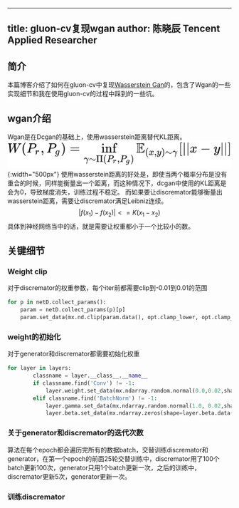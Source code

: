 <script type="text/javascript" src="http://cdn.mathjax.org/mathjax/latest/MathJax.js?config=default"></script>
---
title: gluon-cv复现wgan
author: 陈晓辰 Tencent Applied Researcher
---

## 简介
本篇博客介绍了如何在gluon-cv中复现[Wasserstein Gan](https://arxiv.org/abs/1701.07875)的，包含了Wgan的一些实现细节和我在使用gluon-cv的过程中踩到的一些坑。

## wgan介绍
Wgan是在Dcgan的基础上，使用wasserstein距离替代KL距离。
![](img/wgan-equation1.svg){:width="500px"}
使用wasserstein距离的好处是，即使当两个概率分布是没有重合的时候，同样能衡量出一个距离，而这种情况下，dcgan中使用的KL距离是会为0，导致梯度消失，训练过程不稳定。
而如果要让discremator能够衡量出wasserstein距离，需要让discremator满足Leibniz连续。
$$ | f(x_{1}) - f(x_{2}) | <= K(x_{1} - x_{2}) $$
具体到神经网络当中的话，就是需要让权重都小于一个比较小的数。

## 关键细节

### Weight clip
对于discremator的权重参数，每个iter前都需要clip到-0.01到0.01的范围
```python
for p in netD.collect_params():
    param = netD.collect_params(p)[p]
    param.set_data(mx.nd.clip(param.data(), opt.clamp_lower, opt.clamp_upper))
```

### weight的初始化
对于generator和discremator都需要初始化权重
```python
for layer in layers:
        classname = layer.__class__.__name__
        if classname.find('Conv') != -1:
            layer.weight.set_data(mx.ndarray.random.normal(0.0,0.02,shape=layer.weight.data().shape))
        elif classname.find('BatchNorm') != -1:
            layer.gamma.set_data(mx.ndarray.random.normal(1.0, 0.02,shape=layer.gamma.data().shape))
            layer.beta.set_data(mx.ndarray.zeros(shape=layer.beta.data().shape))
```

### 关于generator和discremator的迭代次数
算法在每个epoch都会遍历完所有的数据batch，交替训练discremator和generator，在第一个epoch的前面25轮交替训练中，discremator用了100个batch更新100次，generator只用1个batch更新一次，之后的训练中，discremator更新5次，generator更新一次。

### 训练discremator